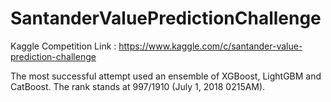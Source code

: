 # SantanderValuePredictionChallenge

Kaggle Competition Link : https://www.kaggle.com/c/santander-value-prediction-challenge



The most successful attempt used an ensemble of XGBoost, LightGBM and CatBoost. The rank stands at 997/1910 (July 1, 2018 0215AM).
